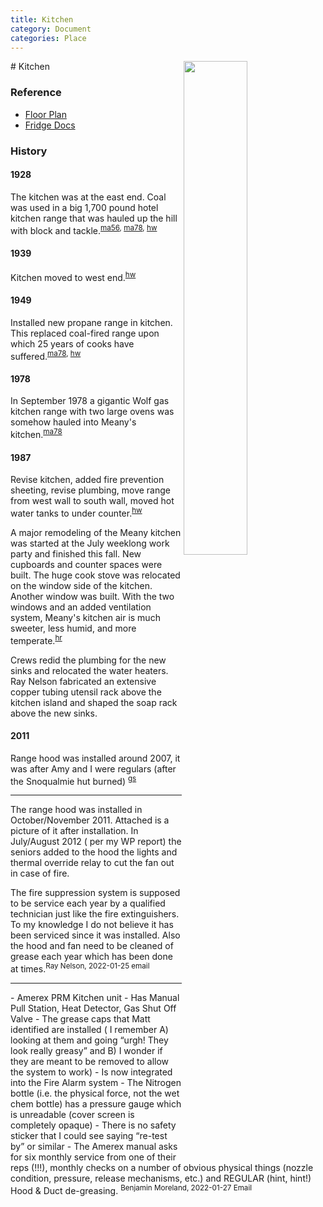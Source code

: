 ```yaml
---
title: Kitchen
category: Document
categories: Place
---
```

<img src="/img/2020-Kitchen.jpeg" align="right" style="width: 45%;">
# Kitchen

### Reference

- [Floor Plan](https://raw.githubusercontent.com/MeanyLodge/meanylodge.github.com/assets/reference/2020-Kitchen-Floor-Plan.pdf)
- [Fridge Docs](https://raw.githubusercontent.com/MeanyLodge/meanylodge.github.com/assets/reference/1999-True-Fridge.pdf)


### History

#### 1928

The kitchen was at the east end. Coal was used in a big 1,700 pound hotel kitchen range that was hauled up the hill with block and tackle.<sup>[ma56][], [ma78][], [hw][]</sup>

#### 1939

Kitchen moved to west end.<sup>[hw][]</sup>

#### 1949

Installed new propane range in kitchen. This replaced coal-fired range upon which 25 years of cooks have suffered.<sup>[ma78][], [hw][]</sup>

#### 1978

In September 1978 a gigantic Wolf gas kitchen range with two large ovens was somehow hauled into Meany's kitchen.<sup>[ma78][]</sup>

#### 1987

Revise kitchen, added fire prevention sheeting, revise plumbing, move range from west wall to south wall, moved hot water tanks to under counter.<sup>[hw][]</sup>

A major remodeling of the Meany kitchen was started at the July weeklong work party and finished this fall. New cupboards and counter spaces were built. The huge cook stove was relocated on the window side of the kitchen. Another window was built. With the two windows and an added ventilation system, Meany's kitchen air is much sweeter, less humid, and more temperate.<sup>[hr][]</sup>

Crews redid the plumbing for the new sinks and relocated the water heaters. Ray Nelson fabricated an extensive copper tubing utensil rack above the kitchen island and shaped the soap rack above the new sinks.

#### 2011

Range hood was installed around 2007, it was after Amy and I were regulars (after the Snoqualmie hut burned) <sup>[gs][]</sup>

<hr>

The range hood was installed in October/November 2011. Attached is a picture of it after installation. In July/August 2012 ( per my WP report) the seniors added to the hood the lights and thermal override relay to cut the fan out in case of fire.

The fire suppression system is supposed to be service each year by a qualified technician just like the fire extinguishers. To my knowledge I do not believe it has been serviced since it was installed. Also the hood and fan need to be cleaned of grease each year which has been done at times.<sup>Ray Nelson, 2022-01-25 email</sup>

<hr>
- Amerex PRM Kitchen unit
- Has Manual Pull Station, Heat Detector, Gas Shut Off Valve
- The grease caps that Matt identified are installed ( I remember A) looking at them and going “urgh! They look really greasy” and B) I wonder if they are meant to be removed to allow the system to work)
- Is now integrated into the Fire Alarm system
- The Nitrogen bottle (i.e. the physical force, not the wet chem bottle) has a pressure gauge which is unreadable (cover screen is completely opaque)
- There is no safety sticker that I could see saying “re-test by” or similar
- The Amerex manual asks for six monthly service from one of their reps (!!!), monthly checks on a number of obvious physical things (nozzle condition, pressure, release mechanisms, etc.) and REGULAR (hint, hint!) Hood & Duct de-greasing.
<sup>Benjamin Moreland, 2022-01-27 Email</sup>


[ma56]: /Mountaineer-Annual#1956
[ma78]: /Mountaineer-Annual#1978
[hr]: /History/Reports "Meany History Reports, by Idona Kellogg"
[hw]: /History/Walt "Meany History, by Walt Little"
[gs]: /Person/Greg-Smith/Email-2021

